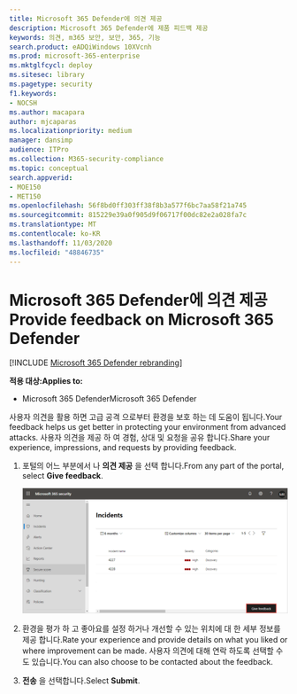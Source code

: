 ```yaml
---
title: Microsoft 365 Defender에 의견 제공
description: Microsoft 365 Defender에 제품 피드백 제공
keywords: 의견, m365 보안, 보안, 365, 기능
search.product: eADQiWindows 10XVcnh
ms.prod: microsoft-365-enterprise
ms.mktglfcycl: deploy
ms.sitesec: library
ms.pagetype: security
f1.keywords:
- NOCSH
ms.author: macapara
author: mjcaparas
ms.localizationpriority: medium
manager: dansimp
audience: ITPro
ms.collection: M365-security-compliance
ms.topic: conceptual
search.appverid:
- MOE150
- MET150
ms.openlocfilehash: 56f8bd0ff303ff38f8b3a577f6bc7aa58f21a745
ms.sourcegitcommit: 815229e39a0f905d9f06717f00dc82e2a028fa7c
ms.translationtype: MT
ms.contentlocale: ko-KR
ms.lasthandoff: 11/03/2020
ms.locfileid: "48846735"
---
```

# <a name="provide-feedback-on-microsoft-365-defender"></a><span data-ttu-id="4eb99-104">Microsoft 365 Defender에 의견 제공</span><span class="sxs-lookup"><span data-stu-id="4eb99-104">Provide feedback on Microsoft 365 Defender</span></span>

[!INCLUDE [Microsoft 365 Defender rebranding](../includes/microsoft-defender.md)]


<span data-ttu-id="4eb99-105">**적용 대상:**</span><span class="sxs-lookup"><span data-stu-id="4eb99-105">**Applies to:**</span></span>
- <span data-ttu-id="4eb99-106">Microsoft 365 Defender</span><span class="sxs-lookup"><span data-stu-id="4eb99-106">Microsoft 365 Defender</span></span>

<span data-ttu-id="4eb99-107">사용자 의견을 활용 하면 고급 공격 으로부터 환경을 보호 하는 데 도움이 됩니다.</span><span class="sxs-lookup"><span data-stu-id="4eb99-107">Your feedback helps us get better in protecting your environment from advanced attacks.</span></span> <span data-ttu-id="4eb99-108">사용자 의견을 제공 하 여 경험, 상대 및 요청을 공유 합니다.</span><span class="sxs-lookup"><span data-stu-id="4eb99-108">Share your experience, impressions, and  requests by providing feedback.</span></span>

1. <span data-ttu-id="4eb99-109">포털의 어느 부분에서 나 **의견 제공** 을 선택 합니다.</span><span class="sxs-lookup"><span data-stu-id="4eb99-109">From any part of the portal, select **Give feedback**.</span></span> 

    ![사용자 의견 단추 이미지](../../media/feedback.png)

2. <span data-ttu-id="4eb99-111">환경을 평가 하 고 좋아요를 설정 하거나 개선할 수 있는 위치에 대 한 세부 정보를 제공 합니다.</span><span class="sxs-lookup"><span data-stu-id="4eb99-111">Rate your experience and provide details on what you liked or where improvement can be made.</span></span> <span data-ttu-id="4eb99-112">사용자 의견에 대해 연락 하도록 선택할 수도 있습니다.</span><span class="sxs-lookup"><span data-stu-id="4eb99-112">You can also choose to be contacted about the feedback.</span></span> 

3. <span data-ttu-id="4eb99-113">**전송** 을 선택합니다.</span><span class="sxs-lookup"><span data-stu-id="4eb99-113">Select **Submit**.</span></span>
